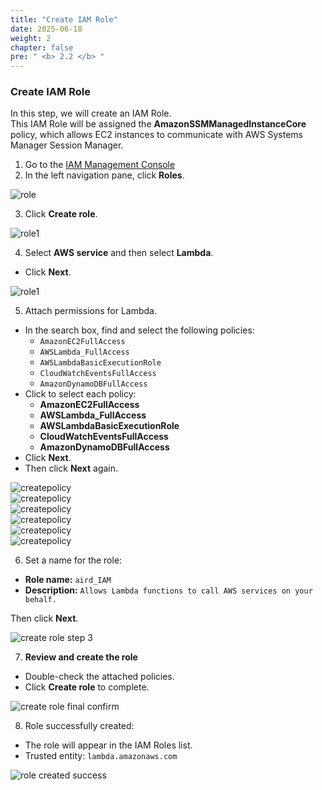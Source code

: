 ```yaml
---
title: "Create IAM Role"
date: 2025-06-18
weight: 2 
chapter: false
pre: " <b> 2.2 </b> "
---
```


### Create IAM Role

In this step, we will create an IAM Role.  
This IAM Role will be assigned the **AmazonSSMManagedInstanceCore** policy, which allows EC2 instances to communicate with AWS Systems Manager Session Manager.

1. Go to the [IAM Management Console](https://console.aws.amazon.com/iamv2/)  
2. In the left navigation pane, click **Roles**.  

![role](/images/2.prerequisite/1.png)

3. Click **Create role**.  

![role1](/images/2.prerequisite/2.png)

4. Select **AWS service** and then select **Lambda**.  
  + Click **Next**.  

![role1](/images/2.prerequisite/image2.2.3.png)

5. Attach permissions for Lambda.  
  + In the search box, find and select the following policies:
      - `AmazonEC2FullAccess`  
      - `AWSLambda_FullAccess`  
      - `AWSLambdaBasicExecutionRole`  
      - `CloudWatchEventsFullAccess`  
      - `AmazonDynamoDBFullAccess`  
  + Click to select each policy:
      - **AmazonEC2FullAccess**  
      - **AWSLambda_FullAccess**  
      - **AWSLambdaBasicExecutionRole**  
      - **CloudWatchEventsFullAccess**  
      - **AmazonDynamoDBFullAccess**  
  + Click **Next**.  
  + Then click **Next** again.  

![createpolicy](/images/2.prerequisite/4.png)  
![createpolicy](/images/2.prerequisite/5.png)  
![createpolicy](/images/2.prerequisite/7.png)  
![createpolicy](/images/2.prerequisite/8.png)  
![createpolicy](/images/2.prerequisite/6.png)  
![createpolicy](/images/2.prerequisite/image2.2.6.png)

6. Set a name for the role:  
  - **Role name:** `aird_IAM`  
  - **Description:** `Allows Lambda functions to call AWS services on your behalf.`  

Then click **Next**.

![create role step 3](/images/2.prerequisite/image2.2.7.png)

7. **Review and create the role**  
  - Double-check the attached policies.  
  - Click **Create role** to complete.  

![create role final confirm](/images/2.prerequisite/image2.2.8.png)

8. Role successfully created:  
  - The role will appear in the IAM Roles list.  
  - Trusted entity: `lambda.amazonaws.com`  

![role created success](/images/2.prerequisite/image2.2.9.png)
